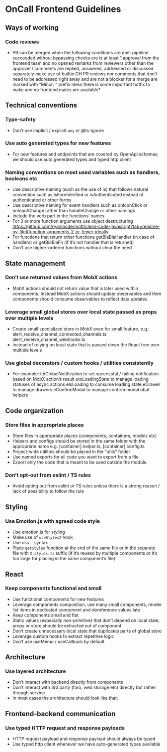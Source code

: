 # OnCall Frontend Guidelines

## Ways of working

### Code reviews

- PR can be merged when the following conditions are met:
   pipeline succeeded without bypassing checks
  ere is at least 1 approval from the frontend team and no opened remarks from reviewers other than the approver
  l comments are replied, answered, addressed or discussed separately
   make use of builtin GH PR reviews
  nor comments that don’t need to be addressed right away and are not a blocker for a merge are marked with “Minor: “ prefix
  nless there is some important hotfix to make and no frontend mates are available*

## Technical conventions

### Type-safety

- Don’t use implicit / explicit `any` or @ts-ignore

### Use auto generated types for new features

- For new features and endpoints that are covered by OpenApi schemas, we should use auto generated types and typed http client

### Naming conventions on most used variables such as handlers, booleans etc

- Use descriptive naming (such as the use of is) that follows natural convention such as isFormVerified
or isAuthenticated instead of authenticated or other forms
- Use descriptive naming for event handlers such as onIconClick or onInputChange rather than handleChange or other namings
- Include the verb part in the functions’ names
- For 3 or more function arguments use object destructuring
<https://github.com/ryanmcdermott/clean-code-javascript?tab=readme-ov-file#function-arguments-2-or-fewer-ideally>
- For functions that return other functions getBlaBlaHandler (in case of handlers) or getBlaBlaFn
(if it’s not handler that is returned)
- Don’t use higher-ordered functions without clear the need

## State management

### Don’t use returned values from MobX actions

- MobX actions should not return value that is later used within components. Instead MobX actions should update
observables and then components should consume observables to reflect data updates.

### Leverage small global stores over local state passed as props over multiple levels

- Create small specialized store in MobX even for small feature, e.g.:
  alert_receive_channel_connected_channels.ts
  alert_receive_channel_webhooks.ts
- Instead of relying on local state that is passed down the React tree over multiple levels

### Use global decorators / custom hooks / utilities consistently

- For example:
  ithGlobalNotification to set successful / failing notification based on MobX action’s result
  utoLoadingState to manage loading statuses of async actions
  eIsLoading to consume loading state
  eDrawer to manage drawers
  eConfirmModal to manage confirm modal
  obal helpers

## Code organization

### Store files in appropriate places

- Store files in appropriate places (components, containers, models etc)
- Helpers and configs should be stored in the same folder with the appropriate name
e.g. [container].helper.ts, [container].config.ts
- Project-wide utilities should be placed in the “utils” folder`
- Use named exports for all code you want to export from a file.
- Export only the code that is meant to be used outside the module.

### Don’t opt-out from eslint / TS rules

- Avoid opting out from eslint or TS rules unless there is a strong reason / lack of possibility to follow the rule

## Styling

### Use Emotion.js with agreed code style

- Use emotion.js for styling
- Make use of `useStyles2` hook
- Use css `` syntax
- Place `getStyles` function at the end of the same file or in the separate file with `X.styles.ts` suffix
(if it’s reused by multiple components or it’s too large for placing in the same component’s file)

## React

### Keep components functional and small

- Use functional components for new features
- Leverage components composition, use many small components, render list items in dedicated component
and dereference values late
- Keep components small and flat
- Static values (especially non-primitive) that don’t depend on local state, props or store should be extracted out of component
- Don’t create unnecessary local state that duplicates parts of global store
- Leverage custom hooks to extract repetitive logic
- Don’t use useMemo / useCallback by default

## Architecture

### Use layered architecture

- Don’t interact with backend directly from components
- Don’t interact with 3rd party (faro, web storage etc) directly but rather through service
- In most cases the architecture should look like that:

## Frontend-backend communication

### Use typed HTTP request and response payloads

- HTTP request payload and response payload should always be typed
- Use typed http client whenever we have auto-generated types available
